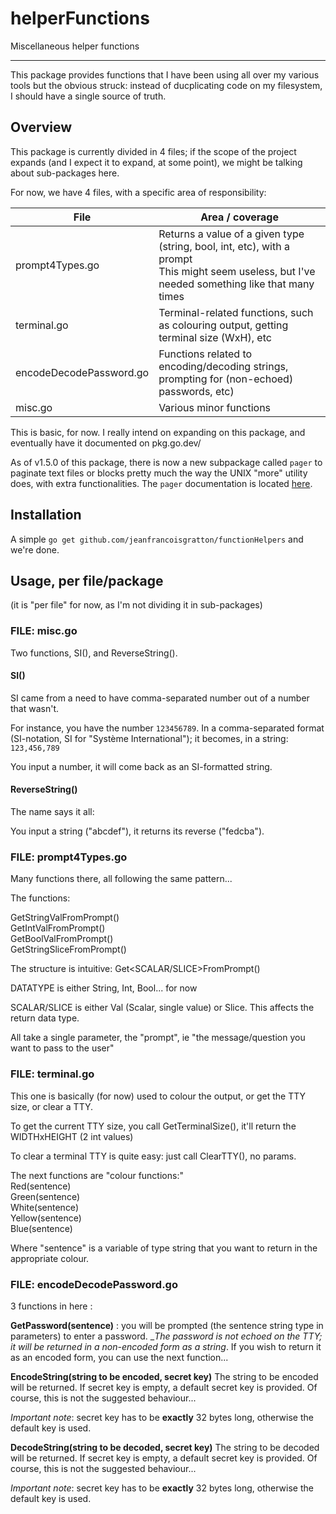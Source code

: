 # helperFunctions
Miscellaneous helper functions
___

This package provides functions that I have been using all over my various tools but the obvious struck: instead of ducplicating code on my filesystem, I should have a single source of truth.

## Overview

This package is currently divided in 4 files; if the scope of the project expands (and I expect it to expand, at some point), we might be talking about sub-packages here.

For now, we have 4 files, with a specific area of responsibility:

| File                    | Area / coverage                                                                                                                                    |
|-------------------------|----------------------------------------------------------------------------------------------------------------------------------------------------|
| prompt4Types.go          | Returns a value of a given type (string, bool, int, etc), with a prompt<br>This might seem useless, but I've needed something like that many times |
| terminal.go             | Terminal-related functions, such as colouring output, getting terminal size (WxH), etc                                                             |
| encodeDecodePassword.go | Functions related to encoding/decoding strings, prompting for (non-echoed) passwords, etc)                                                         |
| misc.go                 | Various minor functions                                                                                                                            | 

This is basic, for now. I really intend on expanding on this package, and eventually have it documented on pkg.go.dev/

As of v1.5.0 of this package, there is now a new subpackage called `pager` to paginate text files or blocks pretty much the way the UNIX "more" utility does, with extra functionalities.
The `pager` documentation is located [here](pager/README.md).


## Installation
A simple `go get github.com/jeanfrancoisgratton/functionHelpers` and we're done.

## Usage, per file/package
(it is "per file" for now, as I'm not dividing it in sub-packages)

### FILE: misc.go
Two functions, SI(), and ReverseString().

#### SI()
SI came from a need to have comma-separated number out of a number that wasn't.

For instance, you have the number `123456789`. In a comma-separated format (SI-notation, SI for "Système International"); it becomes, in a string: `123,456,789`

You input a number, it will come back as an SI-formatted string.

#### ReverseString()
The name says it all:

You input a string ("abcdef"), it returns its reverse ("fedcba").


### FILE: prompt4Types.go
Many functions there, all following the same pattern...

The functions:

GetStringValFromPrompt()<br>
GetIntValFromPrompt()<br>
GetBoolValFromPrompt()<br>
GetStringSliceFromPrompt()<br>

The structure is intuitive: Get<DATATYPE><SCALAR/SLICE>FromPrompt()

DATATYPE is either String, Int, Bool... for now

SCALAR/SLICE is either Val (Scalar, single value) or Slice. This affects the return data type.

All take a single parameter, the "prompt", ie "the message/question you want to pass to the user"

### FILE: terminal.go
This one is basically (for now) used to colour the output, or get the TTY size, or clear a TTY.

To get the current TTY size, you call GetTerminalSize(), it'll return the WIDTHxHEIGHT (2 int values)

To clear a terminal TTY is quite easy: just call ClearTTY(), no params.

The next functions are "colour functions:"<br>
Red(sentence)<br>
Green(sentence)<br>
White(sentence)<br>
Yellow(sentence)<br>
Blue(sentence)<br>

Where "sentence" is a variable of type string that you want to return in the appropriate colour.


### FILE: encodeDecodePassword.go
3 functions in here :

**GetPassword(sentence)** : you will be prompted (the sentence string type in parameters) to enter a password. __The password is not echoed on the TTY; it will be returned in a non-encoded form as a string_. If you wish to return it as an encoded form, you can use the next function...

**EncodeString(string to be encoded, secret key)**
The string to be encoded will be returned. If secret key is empty, a default secret key is provided.
Of course, this is not the suggested behaviour...

_Important note_: secret key has to be **exactly** 32 bytes long, otherwise the default key is used.

**DecodeString(string to be decoded, secret key)**
The string to be decoded will be returned. If secret key is empty, a default secret key is provided.
Of course, this is not the suggested behaviour...

_Important note_: secret key has to be **exactly** 32 bytes long, otherwise the default key is used.


